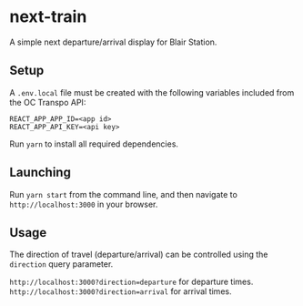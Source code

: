 # next-train

A simple next departure/arrival display for Blair Station.

## Setup

A `.env.local` file must be created with the following variables included from the OC Transpo API:
```env
REACT_APP_APP_ID=<app id>
REACT_APP_API_KEY=<api key>
```

Run `yarn` to install all required dependencies.

## Launching

Run `yarn start` from the command line, and then navigate to `http://localhost:3000` in your browser.

## Usage

The direction of travel (departure/arrival) can be controlled using the `direction` query parameter.

`http://localhost:3000?direction=departure` for departure times.  
`http://localhost:3000?direction=arrival` for arrival times.  

